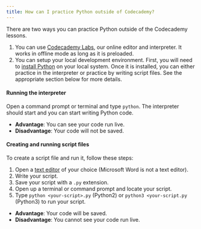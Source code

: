 ```yaml
---
title: How can I practice Python outside of Codecademy?
---
```

There are two ways you can practice Python outside of the Codecademy lessons. 

  1. You can use [Codecademy Labs][1], our online editor and interpreter. It works in offline mode as long as it is preloaded.
  2. You can setup your local development environment. First, you will need to [install Python][2] on your local system. Once it is installed, you can either practice in the interpreter or practice by writing script files. See the appropriate section below for more details.

#### Running the interpreter
Open a command prompt or terminal and type `python`. The interpreter should start and you can start writing Python code.

  - **Advantage**: You can see your code run live.
  - **Disadvantage**: Your code will not be saved.


#### Creating and running script files
To create a script file and run it, follow these steps:

  1. Open a [text editor][3] of your choice (Microsoft Word is not a text editor). 
  2. Write your script.
  3. Save your script with a `.py` extension.
  4. Open up a terminal or command prompt and locate your script.
  5. Type `python <your-script>.py` (Python2) or `python3 <your-script.py` (Python3) to run your script.

  - **Advantage**: Your code will be saved.
  - **Disadvantage**: You cannot see your code run live.


  [1]: http://labs.codecademy.com/
  [2]: http://help.codecademy.com/customer/portal/articles/1399161-how-do-i-install-python-on-my-computer-
  [3]: http://en.wikipedia.org/wiki/Text_editor
